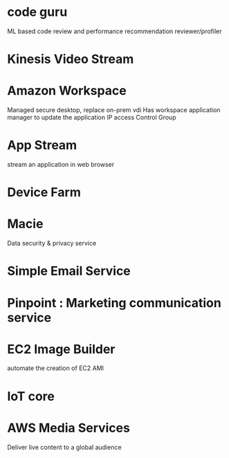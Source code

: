 # code guru

ML based code review and performance recommendation
reviewer/profiler

# Kinesis Video Stream

# Amazon Workspace

Managed secure desktop, replace on-prem vdi
Has workspace application manager to update the application
IP access Control Group

# App Stream

stream an application in web browser

# Device Farm

# Macie

Data security & privacy service

# Simple Email Service

# Pinpoint : Marketing communication service

# EC2 Image Builder

automate the creation of EC2 AMI

# IoT core

# AWS Media Services

Deliver live content to a global audience
